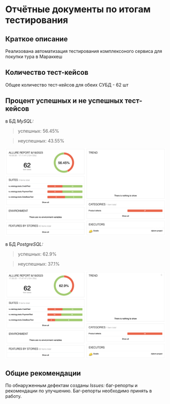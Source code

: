 # Отчётные документы по итогам тестирования

## Краткое описание
Реализована автоматизация тестирования комплексоного сервиса для покупки тура в Мараккеш

## Количество тест-кейсов
Общее количество тест-кейсов для обеих СУБД - 62 шт

## Процент успешных и не успешных тест-кейсов
в БД *MySQL:*
> успешных: 56.45%


> неуспешных: 43.55% 


![mysql_test.png](img/mysql_test.png)


в БД *PostgreSQL:*
> успешных: 62.9%


> неуспешных: 37.1% 


![postgresql_test.png](img/postgresql_test.png)

## Общие рекомендации
По обнаруженным дефектам созданы *Issues:* баг-репорты и рекомендации по улучшению. Баг-репорты необходимо принять в работу.